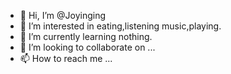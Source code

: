 - 👋 Hi, I’m @Joyinging
- 👀 I’m interested in eating,listening music,playing.
- 🌱 I’m currently learning nothing.
- 💞️ I’m looking to collaborate on ...
- 📫 How to reach me ...

